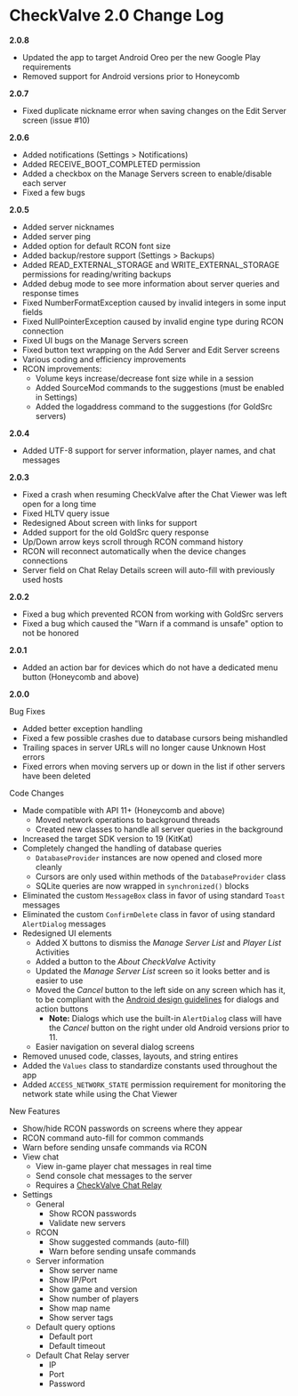 CheckValve 2.0 Change Log
=========================

**2.0.8**
- Updated the app to target Android Oreo per the new Google Play requirements
- Removed support for Android versions prior to Honeycomb

**2.0.7**
- Fixed duplicate nickname error when saving changes on the Edit Server screen (issue #10)

**2.0.6**
- Added notifications (Settings > Notifications)
- Added RECEIVE_BOOT_COMPLETED permission
- Added a checkbox on the Manage Servers screen to enable/disable each server
- Fixed a few bugs

**2.0.5**
- Added server nicknames
- Added server ping
- Added option for default RCON font size
- Added backup/restore support (Settings > Backups)
- Added READ_EXTERNAL_STORAGE and WRITE_EXTERNAL_STORAGE permissions for reading/writing backups
- Added debug mode to see more information about server queries and response times
- Fixed NumberFormatException caused by invalid integers in some input fields
- Fixed NullPointerException caused by invalid engine type during RCON connection
- Fixed UI bugs on the Manage Servers screen
- Fixed button text wrapping on the Add Server and Edit Server screens
- Various coding and efficiency improvements
- RCON improvements:
  - Volume keys increase/decrease font size while in a session
  - Added SourceMod commands to the suggestions (must be enabled in Settings)
  - Added the logaddress command to the suggestions (for GoldSrc servers)

**2.0.4**
- Added UTF-8 support for server information, player names, and chat messages

**2.0.3**
- Fixed a crash when resuming CheckValve after the Chat Viewer was left open for a long time
- Fixed HLTV query issue
- Redesigned About screen with links for support
- Added support for the old GoldSrc query response
- Up/Down arrow keys scroll through RCON command history
- RCON will reconnect automatically when the device changes connections
- Server field on Chat Relay Details screen will auto-fill with previously used hosts

**2.0.2**
- Fixed a bug which prevented RCON from working with GoldSrc servers
- Fixed a bug which caused the "Warn if a command is unsafe" option to not be honored

**2.0.1**
- Added an action bar for devices which do not have a dedicated menu button (Honeycomb and above)

**2.0.0**

Bug Fixes
- Added better exception handling
- Fixed a few possible crashes due to database cursors being mishandled
- Trailing spaces in server URLs will no longer cause Unknown Host errors
- Fixed errors when moving servers up or down in the list if other servers have been deleted

Code Changes
- Made compatible with API 11+ (Honeycomb and above)
  - Moved network operations to background threads
  - Created new classes to handle all server queries in the background
- Increased the target SDK version to 19 (KitKat)
- Completely changed the handling of database queries
  - `DatabaseProvider` instances are now opened and closed more cleanly
  - Cursors are only used within methods of the `DatabaseProvider` class
  - SQLite queries are now wrapped in `synchronized()` blocks
- Eliminated the custom `MessageBox` class in favor of using standard `Toast` messages
- Eliminated the custom `ConfirmDelete` class in favor of using standard `AlertDialog` messages
- Redesigned UI elements
  - Added X buttons to dismiss the *Manage Server List* and *Player List* Activities
  - Added a button to the *About CheckValve* Activity
  - Updated the *Manage Server List* screen so it looks better and is easier to use
  - Moved the *Cancel* button to the left side on any screen which has it, to be compliant with the [Android design guidelines](http://developer.android.com/design/building-blocks/dialogs.html) for dialogs and action buttons
    - **Note:** Dialogs which use the built-in `AlertDialog` class will have the *Cancel* button on the right under old Android versions prior to 11.
  - Easier navigation on several dialog screens
- Removed unused code, classes, layouts, and string entires
- Added the `Values` class to standardize constants used throughout the app
- Added `ACCESS_NETWORK_STATE` permission requirement for monitoring the network state while using the Chat Viewer

New Features
- Show/hide RCON passwords on screens where they appear
- RCON command auto-fill for common commands
- Warn before sending unsafe commands via RCON
- View chat
  - View in-game player chat messages in real time
  - Send console chat messages to the server
  - Requires a [CheckValve Chat Relay](https://github.com/daparker/checkvalve-chat-relay)
- Settings
  - General
    - Show RCON passwords
    - Validate new servers
  - RCON
    - Show suggested commands (auto-fill)
    - Warn before sending unsafe commands
  - Server information
    - Show server name
    - Show IP/Port
    - Show game and version
    - Show number of players
    - Show map name
    - Show server tags
  - Default query options
    - Default port
    - Default timeout
  - Default Chat Relay server
    - IP
    - Port
    - Password
